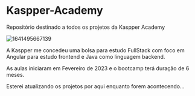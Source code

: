 # Kaspper-Academy
Repositório destinado a todos os projetos da Kaspper Academy

![1641495667139](https://user-images.githubusercontent.com/110741158/218222530-f475d80a-81ac-43f5-8135-bc8d4f289c86.jpeg)

A Kaspper me concedeu uma bolsa para estudo FullStack com foco em Angular para estudo frontend e Java como linguagem backend.

As aulas iniciaram em Fevereiro de 2023 e o bootcamp terá duração de 6 meses.

Esterei atualizando os projetos por aqui enquanto forem acontecendo...
